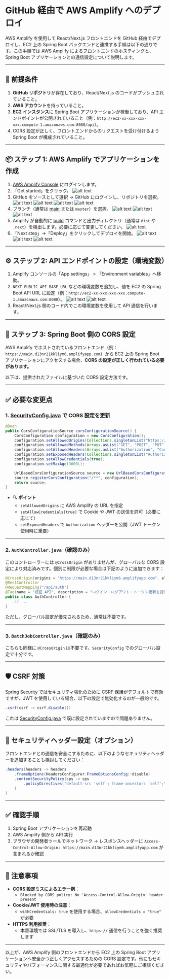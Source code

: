 # GitHub 経由で AWS Amplify へのデプロイ

AWS Amplify を使用して React/Next.js フロントエンドを GitHub 経由でデプロイし、EC2 上の Spring Boot バックエンドと連携する手順は以下の通りです。この手順では AWS Amplify によるフロントエンドのホスティングと、Spring Boot アプリケーションとの通信設定について説明します。

---

## 🔧 前提条件

1. **GitHub リポジトリ**が存在しており、React/Next.js のコードがプッシュされていること。
2. **AWS アカウント**を持っていること。
3. **EC2 インスタンス**に Spring Boot アプリケーションが稼働しており、API エンドポイントが公開されていること（例：`http://ec2-xx-xxx-xxx-xxx.compute-1.amazonaws.com:8080/api`）。
4. CORS 設定が正しく、フロントエンドからのリクエストを受け付けるよう Spring Boot が構成されていること。

---

## 📦 ステップ 1: AWS Amplify でアプリケーションを作成

1. [AWS Amplify Console](https://console.aws.amazon.com/amplify/) にログインします。
2. 「Get started」をクリック。
   ![alt text](image.png)
3. GitHub をソースとして選択 → GitHub にログインし、リポジトリを選択。
   ![alt text](image-1.png)
   ![alt text](image-2.png)
   ![alt text](image-3.png)
   ![alt text](image-4.png)
4. ブランチ（通常は [main](file://d:\eclipse-workspace\orgchart-api\src\main\java\com\example\orgchart_api\OrgchartApiApplication.java#L22-L24) または `master`）を選択。
   ![alt text](image-5.png)
   ![alt text](image-6.png)
   ![alt text](image-7.png)
5. Amplify が自動的に [build](file://d:\eclipse-workspace\orgchart-api\src\main\java\com\example\orgchart_api\model\LoginUserModel.java#L132-L134) コマンドと出力ディレクトリ（通常は `dist` や `.next`）を検出します。必要に応じて変更してください。
   ![alt text](image-8.png)
6. 「Next step」→「Deploy」をクリックしてデプロイを開始。
   ![alt text](image-9.png)
   ![alt text](image-10.png)
   ![alt text](image-11.png)

---

## ⚙️ ステップ 2: API エンドポイントの設定（環境変数）

1. Amplify コンソールの「App settings」 > 「Environment variables」へ移動。
2. `NEXT_PUBLIC_API_BASE_URL` などの環境変数を追加し、値を EC2 の Spring Boot API URL に設定（例：`http://ec2-xx-xxx-xxx-xxx.compute-1.amazonaws.com:8080`）。
   ![alt text](image-12.png)
   ![alt text](image-13.png)
3. React/Next.js 側のコード内でこの環境変数を使用して API 通信を行います。

---

## 🔐 ステップ 3: Spring Boot 側の CORS 設定

AWS Amplify でホストされているフロントエンド（例：`https://main.d13nr21kkliym6.amplifyapp.com`）から EC2 上の Spring Boot アプリケーションにアクセスする場合、**CORS の設定が正しく行われている必要があります。**

以下は、提供されたファイルに基づいた CORS 設定方法です。

---

## ✅ 必要な変更点

### 1. [SecurityConfig.java](file://d:\eclipse-workspace\orgchart-api\src\main\java\com\example\orgchart_api\config\SecurityConfig.java) で CORS 設定を更新

```java
@Bean
public CorsConfigurationSource corsConfigurationSource() {
    CorsConfiguration configuration = new CorsConfiguration();
    configuration.setAllowedOrigins(Collections.singletonList("https://main.d13nr21kkliym6.amplifyapp.com")); // AWS Amplify ドメインを追加
    configuration.setAllowedMethods(Arrays.asList("GET", "POST", "PUT", "DELETE", "OPTIONS"));
    configuration.setAllowedHeaders(Arrays.asList("Authorization", "Cache-Control", "Content-Type"));
    configuration.setExposedHeaders(Collections.singletonList("Authorization"));
    configuration.setAllowCredentials(true);
    configuration.setMaxAge(3600L);

    UrlBasedCorsConfigurationSource source = new UrlBasedCorsConfigurationSource();
    source.registerCorsConfiguration("/**", configuration);
    return source;
}
```

- 🔍 **ポイント**
  - `setAllowedOrigins` に AWS Amplify の URL を指定
  - `setAllowCredentials(true)` で Cookie や JWT の送信を許可（必要に応じて）
  - `setExposedHeaders` で `Authorization` ヘッダーを公開（JWT トークン使用時に重要）

---

### 2. `AuthController.java`（確認のみ）

このコントローラーには `@CrossOrigin` がありませんが、グローバルな CORS 設定により対応済みです。個別に制限が必要な場合は下記のように追加できます：

```java
@CrossOrigin(origins = "https://main.d13nr21kkliym6.amplifyapp.com", allowCredentials = "true")
@RestController
@RequestMapping("/api/auth")
@Tag(name = "認証 API", description = "ログイン・ログアウト・トークン更新を提供します")
public class AuthController {
    // ...
}
```

ただし、グローバル設定が優先されるため、通常は不要です。

---

### 3. `BatchJobController.java`（確認のみ）

こちらも同様に `@CrossOrigin` は不要です。`SecurityConfig` でのグローバル設定で十分です。

---

## 🛡️ CSRF 対策

Spring Security ではセキュリティ強化のために CSRF 保護がデフォルトで有効ですが、JWT を使用している場合、以下の設定で無効化するのが一般的です。

```java
.csrf(csrf -> csrf.disable())
```

これは [SecurityConfig.java](file://d:\eclipse-workspace\orgchart-api\src\main\java\com\example\orgchart_api\config\SecurityConfig.java) で既に設定されていますので問題ありません。

---

## 🔐 セキュリティヘッダー設定（オプション）

フロントエンドとの通信を安全にするために、以下のようなセキュリティヘッダーを追加することも検討してください：

```java
.headers(headers -> headers
    .frameOptions(HeadersConfigurer.FrameOptionsConfig::disable)
    .contentSecurityPolicy(cps -> cps
        .policyDirectives("default-src 'self'; frame-ancestors 'self';")
    )
)
```

---

## ✅ 確認手順

1. Spring Boot アプリケーションを再起動
2. AWS Amplify 側から API 実行
3. ブラウザの開発者ツールでネットワーク → レスポンスヘッダーに `Access-Control-Allow-Origin: https://main.d13nr21kkliym6.amplifyapp.com` が含まれるか確認

---

## 📌 注意事項

- **CORS 設定ミスによるエラー例**：
  - `Blocked by CORS policy: No 'Access-Control-Allow-Origin' header present`
- **Cookie/JWT 使用時の注意**：
  - `withCredentials: true` を使用する場合、`allowCredentials = "true"` が必要
- **HTTPS 利用推奨**：
  - 本番環境では SSL/TLS を導入し、`https://` 通信を行うことを強く推奨します

---

以上が、AWS Amplify 側のフロントエンドから EC2 上の Spring Boot アプリケーションへ安全かつ正しくアクセスするための CORS 設定です。他にもセキュリティやパフォーマンスに関する最適化が必要であればお気軽にご相談ください。
